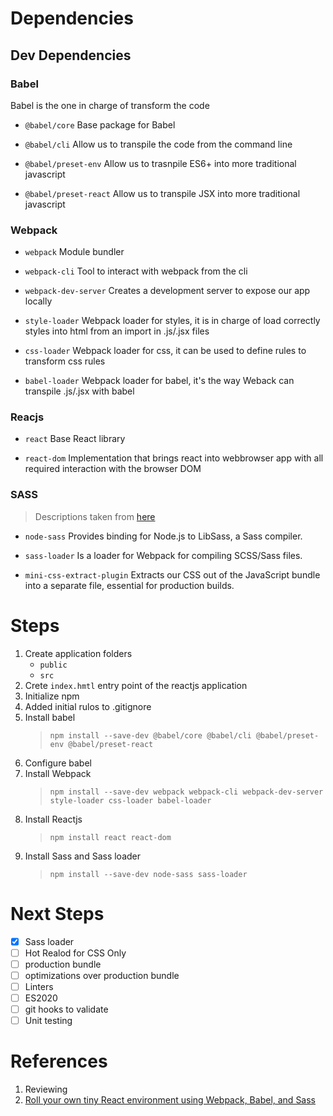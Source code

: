 # Dependencies

## Dev Dependencies

### Babel

Babel is the one in charge of transform the code

- `@babel/core`
    Base package for Babel

- `@babel/cli`
    Allow us to transpile the code from the command line

- `@babel/preset-env`
    Allow us to trasnpile ES6+ into more traditional javascript

- `@babel/preset-react`
    Allow us to transpile JSX into more traditional javascript

### Webpack

- `webpack`
    Module bundler

- `webpack-cli`
    Tool to interact with webpack from the cli

- `webpack-dev-server`
    Creates a development server to expose our app locally

- `style-loader`
    Webpack loader for styles, it is in charge of load correctly styles into html from an import in .js/.jsx files

- `css-loader`
    Webpack loader for css, it can be used to define rules to transform css rules

- `babel-loader`
    Webpack loader for babel, it's the way Weback can transpile .js/.jsx with babel

### Reacjs

- `react`
    Base React library

- `react-dom`
    Implementation that brings react into webbrowser app with all required interaction with the browser DOM

### SASS

> Descriptions taken from [here][2] 

- `node-sass`
    Provides binding for Node.js to LibSass, a Sass compiler.

- `sass-loader`
    Is a loader for Webpack for compiling SCSS/Sass files.

- `mini-css-extract-plugin`
    Extracts our CSS out of the JavaScript bundle into a separate file, essential for production builds.



# Steps
1. Create application folders
    - `public`
    - `src`
2. Crete `index.hmtl` entry point of the reactjs application
3. Initialize npm
4. Added initial rulos to .gitignore
5. Install babel
    > `npm install --save-dev @babel/core @babel/cli @babel/preset-env @babel/preset-react`
6. Configure babel
7. Install Webpack
    > `npm install --save-dev webpack webpack-cli webpack-dev-server style-loader css-loader babel-loader`
8. Install Reactjs
    > `npm install react react-dom`
9. Install Sass and Sass loader
    > `npm install --save-dev node-sass sass-loader`


# Next Steps

- [x] Sass loader
- [ ] Hot Realod for CSS Only
- [ ] production bundle
- [ ] optimizations over production bundle
- [ ] Linters
- [ ] ES2020
- [ ] git hooks to validate
- [ ] Unit testing

# References

1. Reviewing
2. [Roll your own tiny React environment using Webpack, Babel, and Sass][2]


[1]: unlocated
[2]: https://www.codementor.io/@valentinrad/roll-your-own-tiny-react-environment-using-webpack-babel-and-sass-ei70wyhjl "Roll your own tiny React environment using Webpack, Babel, and Sass"